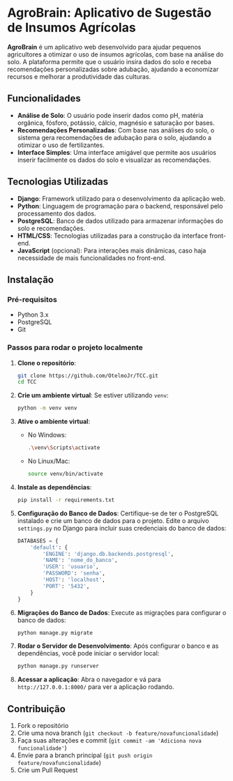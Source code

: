 # AgroBrain: Aplicativo de Sugestão de Insumos Agrícolas

**AgroBrain** é um aplicativo web desenvolvido para ajudar pequenos agricultores a otimizar o uso de insumos agrícolas, com base na análise do solo. A plataforma permite que o usuário insira dados do solo e receba recomendações personalizadas sobre adubação, ajudando a economizar recursos e melhorar a produtividade das culturas.

## Funcionalidades

- **Análise de Solo**: O usuário pode inserir dados como pH, matéria orgânica, fósforo, potássio, cálcio, magnésio e saturação por bases.
- **Recomendações Personalizadas**: Com base nas análises do solo, o sistema gera recomendações de adubação para o solo, ajudando a otimizar o uso de fertilizantes.
- **Interface Simples**: Uma interface amigável que permite aos usuários inserir facilmente os dados do solo e visualizar as recomendações.

## Tecnologias Utilizadas

- **Django**: Framework utilizado para o desenvolvimento da aplicação web.
- **Python**: Linguagem de programação para o backend, responsável pelo processamento dos dados.
- **PostgreSQL**: Banco de dados utilizado para armazenar informações do solo e recomendações.
- **HTML/CSS**: Tecnologias utilizadas para a construção da interface front-end.
- **JavaScript** (opcional): Para interações mais dinâmicas, caso haja necessidade de mais funcionalidades no front-end.

## Instalação

### Pré-requisitos

- Python 3.x
- PostgreSQL
- Git

### Passos para rodar o projeto localmente

1. **Clone o repositório**:
   ```bash
   git clone https://github.com/OtelmoJr/TCC.git
   cd TCC
   ```

2. **Crie um ambiente virtual**:
   Se estiver utilizando `venv`:
   ```bash
   python -m venv venv
   ```

3. **Ative o ambiente virtual**:
   - No Windows:
     ```bash
     .\venv\Scripts\activate
     ```
   - No Linux/Mac:
     ```bash
     source venv/bin/activate
     ```

4. **Instale as dependências**:
   ```bash
   pip install -r requirements.txt
   ```

5. **Configuração do Banco de Dados**:
   Certifique-se de ter o PostgreSQL instalado e crie um banco de dados para o projeto. Edite o arquivo `settings.py` no Django para incluir suas credenciais do banco de dados:
   ```python
   DATABASES = {
       'default': {
           'ENGINE': 'django.db.backends.postgresql',
           'NAME': 'nome_do_banco',
           'USER': 'usuario',
           'PASSWORD': 'senha',
           'HOST': 'localhost',
           'PORT': '5432',
       }
   }
   ```

6. **Migrações do Banco de Dados**:
   Execute as migrações para configurar o banco de dados:
   ```bash
   python manage.py migrate
   ```

7. **Rodar o Servidor de Desenvolvimento**:
   Após configurar o banco e as dependências, você pode iniciar o servidor local:
   ```bash
   python manage.py runserver
   ```

8. **Acessar a aplicação**:
   Abra o navegador e vá para `http://127.0.0.1:8000/` para ver a aplicação rodando.

## Contribuição

1. Fork o repositório
2. Crie uma nova branch (`git checkout -b feature/novafuncionalidade`)
3. Faça suas alterações e commit (`git commit -am 'Adiciona nova funcionalidade'`)
4. Envie para a branch principal (`git push origin feature/novafuncionalidade`)
5. Crie um Pull Request
